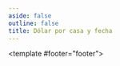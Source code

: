 ```yaml
---
aside: false
outline: false
title: Dólar por casa y fecha
---
```


<script setup>
import { useRoute } from 'vitepress'

const route = useRoute()
</script>

<OAOperation operation-id="get-cotizaciones-dolares-casa-fecha">

<template #footer="footer">

<!--@include: ./parts/get-cotizaciones-dolares-casa-fecha-footer.md -->

</template>

</OAOperation>
